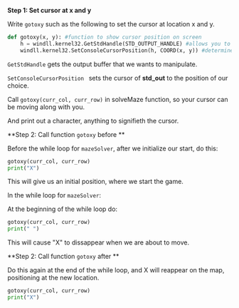 <!--title={Move Cursor}-->

<!--badges={Python:66}-->

<!--concepts={While Loop, gotoxy(c,r), Time Module}-->

**Step 1: Set cursor at x and y**

Write `gotoxy` such as the following to set the cursor at location x and y.

```python
def gotoxy(x, y): #function to show cursor position on screen
    h = windll.kernel32.GetStdHandle(STD_OUTPUT_HANDLE) #allows you to write on the console
    windll.kernel32.SetConsoleCursorPosition(h, COORD(x, y)) #determines the position in which to place a cursor on your console. Reference online for documentation on these functions. 
```

`GetStdHandle` gets the output buffer that we wants to manipulate. 

`SetConsoleCursorPosition ` sets the cursor of **std_out** to the position of our choice.

Call `gotoxy(curr_col, curr_row)` in solveMaze function, so your cursor can be moving along with you. 

And print out a character, anything to signifieth the cursor.

**Step 2: Call function `gotoxy` before **

Before the while loop for  `mazeSolver`, after we initialize our start, do this:

```python
gotoxy(curr_col, curr_row)
print("X")
```

This will give us an initial position, where we start the game.

In the while loop for `mazeSolver`:

At the beginning of the while loop do:

```python
gotoxy(curr_col, curr_row)
print(" ")
```

This will cause "X" to dissappear when we are about  to move.

**Step 2: Call function `gotoxy` after **

Do this again at the end of the while loop, and X will reappear on the map, positioning at the new location.

```python
gotoxy(curr_col, curr_row)
print("X")
```





